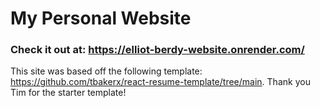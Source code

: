 # My Personal Website

### Check it out at: https://elliot-berdy-website.onrender.com/

This site was based off the following template: https://github.com/tbakerx/react-resume-template/tree/main. Thank you Tim for the starter template!
